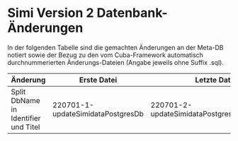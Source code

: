 # Simi Version 2 Datenbank-Änderungen

In der folgenden Tabelle sind die gemachten Änderungen an der Meta-DB notiert sowie der Bezug zu den vom Cuba-Framework
automatisch durchnummerierten Änderungs-Dateien (Angabe jeweils ohne Suffix .sql).

|Änderung|Erste Datei|Letzte Datei|
|---|---|---|
|Split DbName in Identifier und Titel|220701-1-updateSimidataPostgresDb|220701-2-updateSimidataPostgresDb_DropScript|